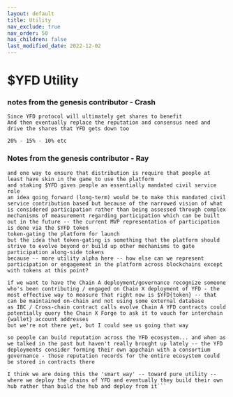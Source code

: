```yaml
---
layout: default
title: Utility
nav_exclude: true
nav_order: 50
has_children: false
last_modified_date: 2022-12-02
---
```


# $YFD Utility

### notes from the genesis contributor - Crash

```Honestly early on if someone uses keybase to propose and gets community support then they should get awarded YFD to match their collateral
Since YFD protocol will ultimately get shares to benefit
And then eventually replace the reputation and consensus need and drive the shares that YFD gets down too

20% - 15% - 10% etc

```


### Notes from the genesis contributor - Ray

``` I think a reason on why $YFD is required to get funding and do proposals is because YFD wants participation in governance / management of the platform to be distributed
and one way to ensure that distribution is require that people at least have skin in the game to use the platform
and staking $YFD gives people an essentially mandated civil service role
an idea going forward (long-term) would be to make this mandated civil service contribution based but because of the narrowed vision of what is considered participation rather than being assessed through complex mechanisms of measurement regarding participation which can be built out in the future -- the current MVP representation of participation is done via the $YFD token
token-gating the platform for launch
but the idea that token-gating is something that the platform should strive to evolve beyond or build up other mechanisms to gate participation along-side tokens
because -- more utility alpha here -- how else can we represent participation or engagement in the platform across blockchains except with tokens at this point?

if we want to have the Chain A deployment/governance recognize someone who's been contributing / engaged on Chain X deployment of YFD - the  most effective way to measure that right now is $YFD{token} -- that can be maintained on-chain and not using some external database
as IBC / Cross-chain contract calls evolve Chain A YFD contracts could potentially query the Chain X Forge to ask it to vouch for interchain {wallet} account addresses
but we're not there yet, but I could see us going that way

so people can build reputation across the YFD ecosystem... and when as we talked in the past but haven't really brought up lately -- the YFD deployments consider forming their own appchain with a consortium governance - those reputation records for the entire ecosystem could be stored in contracts there

I think we are doing this the 'smart way' -- toward pure utility -- where we deploy the chains of YFD and eventually they build their own hub rather than build the hub and deploy from it```